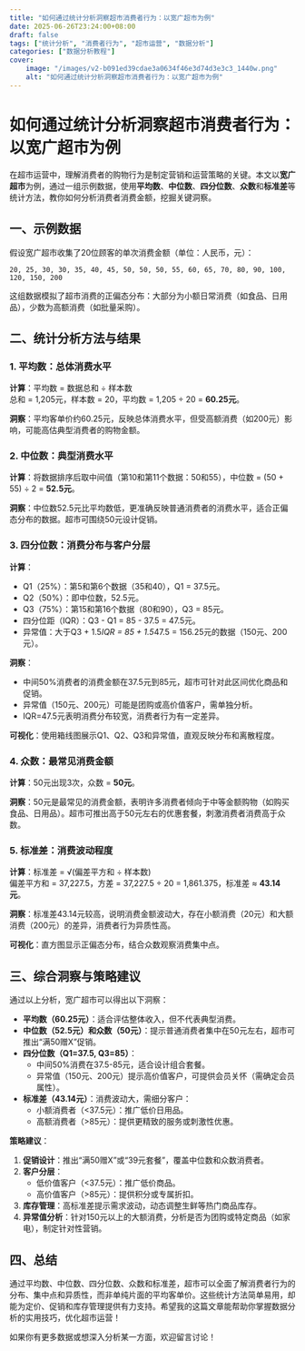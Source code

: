 ```yaml
---
title: "如何通过统计分析洞察超市消费者行为：以宽广超市为例"
date: 2025-06-26T23:24:00+08:00
draft: false
tags: ["统计分析", "消费者行为", "超市运营", "数据分析"]
categories: ["数据分析教程"]
cover:
    image: "/images/v2-b091ed39cdae3a0634f46e3d74d3e3c3_1440w.png" 
    alt: "如何通过统计分析洞察超市消费者行为：以宽广超市为例"
---
```


# 如何通过统计分析洞察超市消费者行为：以宽广超市为例

在超市运营中，理解消费者的购物行为是制定营销和运营策略的关键。本文以**宽广超市**为例，通过一组示例数据，使用**平均数**、**中位数**、**四分位数**、**众数**和**标准差**等统计方法，教你如何分析消费者消费金额，挖掘关键洞察。

## 一、示例数据
假设宽广超市收集了20位顾客的单次消费金额（单位：人民币，元）：

```
20, 25, 30, 30, 35, 40, 45, 50, 50, 50, 55, 60, 65, 70, 80, 90, 100, 120, 150, 200
```

这组数据模拟了超市消费的正偏态分布：大部分为小额日常消费（如食品、日用品），少数为高额消费（如批量采购）。

## 二、统计分析方法与结果

### 1. 平均数：总体消费水平
**计算**：平均数 = 数据总和 ÷ 样本数  
总和 = 1,205元，样本数 = 20，平均数 = 1,205 ÷ 20 = **60.25元**。

**洞察**：平均客单价约60.25元，反映总体消费水平，但受高额消费（如200元）影响，可能高估典型消费者的购物金额。

### 2. 中位数：典型消费水平
**计算**：将数据排序后取中间值（第10和第11个数据：50和55），中位数 = (50 + 55) ÷ 2 = **52.5元**。

**洞察**：中位数52.5元比平均数低，更准确反映普通消费者的消费水平，适合正偏态分布的数据。超市可围绕50元设计促销。

### 3. 四分位数：消费分布与客户分层
**计算**：
- Q1（25%）：第5和第6个数据（35和40），Q1 = 37.5元。
- Q2（50%）：即中位数，52.5元。
- Q3（75%）：第15和第16个数据（80和90），Q3 = 85元。
- 四分位距（IQR）：Q3 - Q1 = 85 - 37.5 = 47.5元。
- 异常值：大于Q3 + 1.5*IQR = 85 + 1.5*47.5 = 156.25元的数据（150元、200元）。

**洞察**：
- 中间50%消费者的消费金额在37.5元到85元，超市可针对此区间优化商品和促销。
- 异常值（150元、200元）可能是团购或高价值客户，需单独分析。
- IQR=47.5元表明消费分布较宽，消费者行为有一定差异。

**可视化**：使用箱线图展示Q1、Q2、Q3和异常值，直观反映分布和离散程度。

### 4. 众数：最常见消费金额
**计算**：50元出现3次，众数 = **50元**。

**洞察**：50元是最常见的消费金额，表明许多消费者倾向于中等金额购物（如购买食品、日用品）。超市可推出高于50元左右的优惠套餐，刺激消费者消费高于众数。

### 5. 标准差：消费波动程度
**计算**：标准差 = √(偏差平方和 ÷ 样本数)  
偏差平方和 = 37,227.5，方差 = 37,227.5 ÷ 20 = 1,861.375，标准差 ≈ **43.14元**。

**洞察**：标准差43.14元较高，说明消费金额波动大，存在小额消费（20元）和大额消费（200元）的差异，消费者行为异质性高。

**可视化**：直方图显示正偏态分布，结合众数观察消费集中点。

## 三、综合洞察与策略建议
通过以上分析，宽广超市可以得出以下洞察：
- **平均数（60.25元）**：适合评估整体收入，但不代表典型消费。
- **中位数（52.5元）**和**众数（50元）**：提示普通消费者集中在50元左右，超市可推出“满50赠X”促销。
- **四分位数（Q1=37.5, Q3=85）**：
  - 中间50%消费在37.5-85元，适合设计组合套餐。
  - 异常值（150元、200元）提示高价值客户，可提供会员关怀（需确定会员属性）。
- **标准差（43.14元）**：消费波动大，需细分客户：
  - 小额消费者（<37.5元）：推广低价日用品。
  - 高额消费者（>85元）：提供更精致的服务或刺激性优惠。

**策略建议**：
1. **促销设计**：推出“满50赠X”或“39元套餐”，覆盖中位数和众数消费者。
2. **客户分层**：
   - 低价值客户（<37.5元）：推广低价商品。
   - 高价值客户（>85元）：提供积分或专属折扣。
3. **库存管理**：高标准差提示需求波动，动态调整生鲜等热门商品库存。
4. **异常值分析**：针对150元以上的大额消费，分析是否为团购或特定商品（如家电），制定针对性营销。

## 四、总结
通过平均数、中位数、四分位数、众数和标准差，超市可以全面了解消费者行为的分布、集中点和异质性，而非单纯片面的平均客单价。这些统计方法简单易用，却能为定价、促销和库存管理提供有力支持。希望我的这篇文章能帮助你掌握数据分析的实用技巧，优化超市运营！

如果你有更多数据或想深入分析某一方面，欢迎留言讨论！